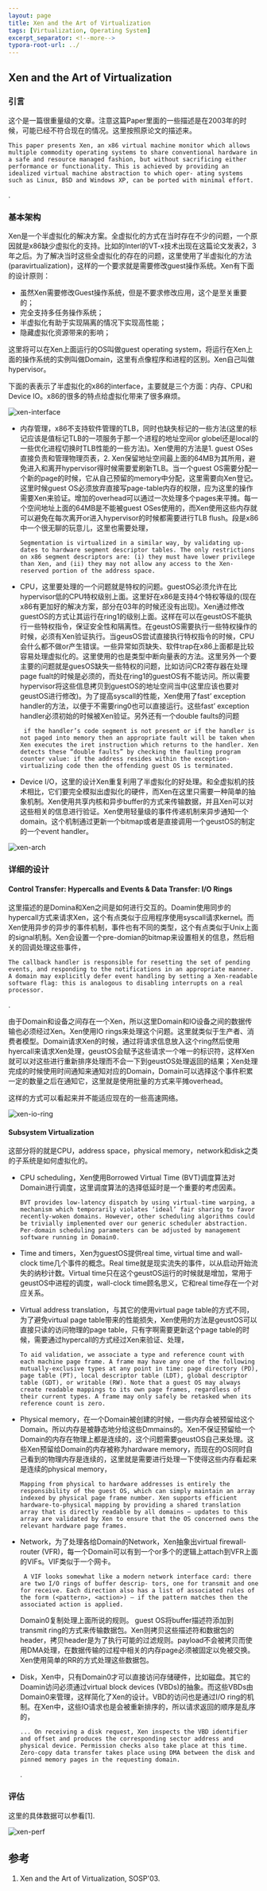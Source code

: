 ```yaml
---
layout: page
title: Xen and the Art of Virtualization
tags: [Virtualization, Operating System]
excerpt_separator: <!--more-->
typora-root-url: ../
---
```




## Xen and the Art of Virtualization



### 引言

   这个是一篇很重量级的文章。注意这篇Paper里面的一些描述是在2003年的时候，可能已经不符合现在的情况。这里按照原论文的描述来。

```
This paper presents Xen, an x86 virtual machine monitor which allows multiple commodity operating systems to share conventional hardware in a safe and resource managed fashion, but without sacrificing either performance or functionality. This is achieved by providing an idealized virtual machine abstraction to which oper- ating systems such as Linux, BSD and Windows XP, can be ported with minimal effort.
```

.

### 基本架构

  Xen是一个半虚拟化的解决方案。全虚拟化的方式在当时存在不少的问题，一个原因就是x86缺少虚拟化的支持。比如的Interl的VT-x技术出现在这篇论文发表2，3年之后。为了解决当时这些全虚拟化的存在的问题，这里使用了半虚拟化的方法(paravirtualization)，这样的一个要求就是需要修改guest操作系统。Xen有下面的设计原则：

* 虽然Xen需要修改Guest操作系统，但是不要求修改应用，这个是至关重要的；
* 完全支持多任务操作系统；
* 半虚拟化有助于实现隔离的情况下实现高性能；
* 隐藏虚拟化资源带来的影响；

这里将可以在Xen上面运行的OS叫做guest operating system，将运行在Xen上面的操作系统的实例叫做Domain，这里有点像程序和进程的区别。Xen自己叫做hypervisor。

下面的表表示了半虚拟化的x86的interface，主要就是三个方面：内存、CPU和Device IO。x86的很多的特点给虚拟化带来了很多麻烦。

 ![xen-interface](/assets/img/xen-interface.png)

* 内存管理，x86不支持软件管理的TLB，同时也缺失标记的一些方法(这里的标记应该是值标记TLB的一项服务于那一个进程的地址空间or globel还是local的一些优化进程切换时TLB性能的一些方法)。Xen使用的方法是1. guest OSes直接负责和管理物理页表，2. Xen保留地址空间最上面的64MB为其所用，避免进入和离开hypervisor得时候需要爱刷新TLB。当一个guest OS需要分配一个新的page的时候，它从自己预留的memory中分配，这里需要向Xen登记。这里时候guest OS必须放弃直接写page-table内存的权限，应为这里的操作需要Xen来验证。增加的overhead可以通过一次处理多个pages来平摊。每一个空间地址上面的64MB是不能被guest OSes使用的，而Xen使用这些内存就可以避免在每次离开or进入hypervisor的时候都需要进行TLB flush。段是x86中一个很无聊的玩意儿，这里也需要处理，

  ```
  Segmentation is virtualized in a similar way, by validating up- dates to hardware segment descriptor tables. The only restrictions on x86 segment descriptors are: (i) they must have lower privilege than Xen, and (ii) they may not allow any access to the Xen-reserved portion of the address space.
  ```

* CPU，这里要处理的一个问题就是特权的问题。guestOS必须允许在比hypervisor低的CPU特权级别上面。这里好在x86是支持4个特权等级的(现在x86有更加好的解决方案，部分在03年的时候还没有出现)。Xen通过修改guestOS的方式让其运行在ring1的级别上面。这样在可以在geustOS不能执行一些特权指令，保证安全性和隔离性。在geustOS需要执行一些特权操作的时候，必须有Xen验证执行。当geusOS尝试直接执行特权指令的时候，CPU会什么都不做or产生错误。一些异常如页缺失、软件trap在x86上面都是比较容易处理虚拟化的。这里使用的也是类型中断向量表的方法。这里另外一个要主要的问题就是guesOS缺失一些特权的问题，比如访问CR2寄存器在处理page fualt的时候是必须的，而处在ring1的guestOS有不能访问。所以需要hypervisor将这些信息拷贝到guestOS的地址空间当中(这里应该也要对geustOS进行修改)。为了提高syscall的性能，Xen使用了fast’ exception handler的方法，以便于不需要ring0也可以直接运行。这些fast’ exception handler必须初始的时候被Xen验证。另外还有一个double faults的问题

  ```
   if the handler’s code segment is not present or if the handler is not paged into memory then an appropriate fault will be taken when Xen executes the iret instruction which returns to the handler. Xen detects these “double faults” by checking the faulting program counter value: if the address resides within the exception-virtualizing code then the offending guest OS is terminated.
  ```

* Device I/O，这里的设计Xen重复利用了半虚拟化的好处理。和全虚拟机的技术相比，它们要完全模拟出虚拟化的硬件，而Xen在这里只需要一种简单的抽象机制。Xen使用共享内核和异步buffer的方式来传输数据，并且Xen可以对这些相关的信息进行验证。Xen使用轻量级的事件传递机制来异步通知一个domain。这个机制通过更新一个bitmap或者是直接调用一个geustOS的制定的一个event handler。

![xen-arch](/assets/img/xen-arch.png)



### 详细的设计

#### Control Transfer: Hypercalls and Events & Data Transfer: I/O Rings

  这里描述的是Domina和Xen之间是如何进行交互的。Doamin使用同步的hypercall方式来请求Xen，这个有点类似于应用程序使用syscall请求kernel。而Xen使用异步的异步的事件机制，事件也有不同的类型，这个有点类似于Unix上面的signal机制。Xen会设置一个pre-domian的bitmap来设置相关的信息，然后相关的回调处理这些事件，

```
The callback handler is responsible for resetting the set of pending events, and responding to the notifications in an appropriate manner. A domain may explicitly defer event handling by setting a Xen-readable software flag: this is analogous to disabling interrupts on a real processor.
```

.

 由于Domain和设备之间存在一个Xen，所以这里Domain和IO设备之间的数据传输也必须经过Xen。Xen使用IO rings来处理这个问题。这里就类似于生产者、消费者模型。Domain请求Xen的时候，通过将请求信息放入这个ring然后使用hyercall来请求Xen处理，geustOS会赋予这些请求一个唯一的标识符，这样Xen就可以对这些进行重新排序处理而不会一下到geustOS处理返回的结果；Xen处理完成的时候使用时间通知来通知对应的Domain，Domain可以选择这个事件积累一定的数量之后在通知它，这里就是使用批量的方式来平摊overhead。

  这样的方式可以看起来并不能适应现在的一些高速网络。

![xen-io-ring](/assets/img/xen-io-ring.png)



#### Subsystem Virtualization

 这部分将的就是CPU，address space，physical memory，network和disk之类的子系统是如何虚拟化的。

* CPU scheduling，Xen使用Borrowed Virtual Time (BVT)调度算法对Domain进行调度，这里调度算法的选择低延时是一个重要的考虑因素。

  ```
  BVT provides low-latency dispatch by using virtual-time warping, a mechanism which temporarily violates ‘ideal’ fair sharing to favor recently-woken domains. However, other scheduling algorithms could be trivially implemented over our generic scheduler abstraction. Per-domain scheduling parameters can be adjusted by management software running in Domain0.
  ```

* Time and timers，Xen为guestOS提供real time, virtual time and wall-clock time几个事件的概念。Real time就是现实流失的事件，以从启动开始流失的纳秒计数。Virtual time只在这个geustOS运行的时候就是增加，常用于geustOS中进程的调度，wall-clock time顾名思义，它和real time存在一个对应关系。

* Virtual address translation，与其它的使用virtual page table的方式不同，为了避免virtual page table带来的性能损失，Xen使用的方法是geustOS可以直接只读的访问物理的page table，只有字啊需要更新这个page table的时候，需要通过hypercall的方式经过Xen来验证、处理，

  ```
  To aid validation, we associate a type and reference count with each machine page frame. A frame may have any one of the following mutually-exclusive types at any point in time: page directory (PD), page table (PT), local descriptor table (LDT), global descriptor table (GDT), or writable (RW). Note that a guest OS may always create readable mappings to its own page frames, regardless of their current types. A frame may only safely be retasked when its reference count is zero.
  ```

* Physical memory，在一个Domain被创建的时候，一些内存会被预留给这个Domain。所以内存是被静态地分给这些Dmmains的。Xen不保证预留给一个Domain的内存在物理上都是连续的，这个问题需要geustOS自己来处理。这些Xen预留给Domain的内存被称为hardware memory，而现在的OS同时自己看到的物理内存是连续的，这里就是需要进行处理一下使得这些内存看起来是连续的physical memory，

  ```
  Mapping from physical to hardware addresses is entirely the responsibility of the guest OS, which can simply maintain an array indexed by physical page frame number. Xen supports efficient hardware-to-physical mapping by providing a shared translation array that is directly readable by all domains – updates to this array are validated by Xen to ensure that the OS concerned owns the relevant hardware page frames.
  ```

* Network，为了处理各给Domain的Network，Xen抽象出virtual firewall-router (VFR)，每一个Domain可以有到一个or多个的逻辑上attach到VFR上面的VIFs。VIF类似于一个网卡。

  ```
   A VIF looks somewhat like a modern network interface card: there are two I/O rings of buffer descrip- tors, one for transmit and one for receive. Each direction also has a list of associated rules of the form (<pattern>, <action>) — if the pattern matches then the associated action is applied.
  ```

   Domain0复制处理上面所说的规则。 guest OS将buffer描述符添加到transmit ring的方式来传输数据包。Xen则拷贝这些描述符和数据包的header，拷贝header是为了执行可能的过滤规则。payload不会被拷贝而使用DMA处理，在数据传输的过程中相关的内存page必须被固定以免被交换。Xen使用简单的RR的方式处理这些数据包。

* Disk，Xen中，只有Domain0才可以直接访问存储硬件，比如磁盘。其它的Doamin访问必须通过virtual block devices (VBDs)的抽象。而这些VBDs由Domain0来管理，这样简化了Xen的设计。VBD的访问也是通过I/O ring的机制。在Xen中，这些IO请求也是会被重新排序的，所以请求返回的顺序是乱序的，

  ```
  ... On receiving a disk request, Xen inspects the VBD identifier and offset and produces the corresponding sector address and physical device. Permission checks also take place at this time. Zero-copy data transfer takes place using DMA between the disk and pinned memory pages in the requesting domain.
  ```

  .

### 评估

 这里的具体数据可以参看[1].

![xen-perf](/assets/img/xen-perf.png)



## 参考

1. Xen and the Art of Virtualization, SOSP'03.

